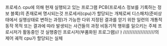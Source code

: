 프로세스
cpu에 의해 현재 실행되고 있는 프로그램
PCB(프로세스 정보를 기록하는 정보 블록)의 존재로써 명시되는것
프로세서(cpu)가 할당되는 개체로써 디스패치(준비상태에서 실행상태로 변하는 과정)가 가능한 다위
지정된 결과를 얻기 위한 일련의 개통적 동작
목적 또는 결과에 따라 발생되는 사건들의 과정
비동기적 행위를 일으키는 주체
프로시저가 활동중인 것
실행중인 프로시저(부품화된 프로그램)//ㅏ////////////////////의 제어 궤적
cpu가 할당되는 실체
